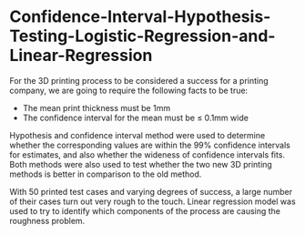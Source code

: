 # Confidence-Interval-Hypothesis-Testing-Logistic-Regression-and-Linear-Regression

For the 3D printing process to be considered a success for a printing company, we are going to require the following facts to be true:
- The mean print thickness must be 1mm
- The confidence interval for the mean must be  ≤ 0.1mm wide

Hypothesis and confidence interval method were used to determine whether the corresponding values are within the 99% confidence intervals
for estimates, and also whether the wideness of confidence intervals fits. Both methods were also used to test whether the two new 3D printing methods is better in comparison to the old method.

With 50 printed test cases and varying degrees of success, a large number of their cases turn out very rough to the touch. Linear regression model was used to try to identify which components of the process are causing the roughness problem.





